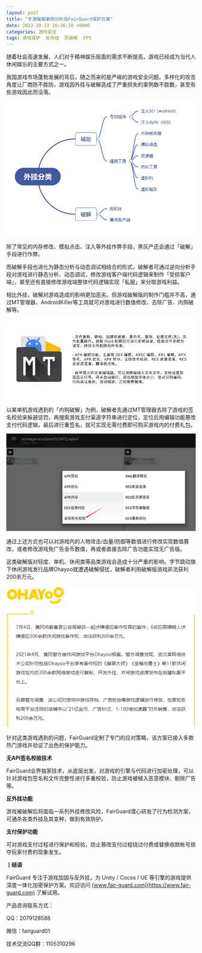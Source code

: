 ```yaml
---
layout: post
title: "手游破解案例分析及FairGuard保护方案"
date: 2022-10-13 16:26:10 +0800
categories: 游戏安全
tags: 游戏保护  反外挂  防破解  FPS
---
```


随着社会高速发展，人们对于精神娱乐层面的需求不断提高，游戏已经成为当代人休闲娱乐的主要方式之一。<!-- more -->  

我国游戏市场蓬勃发展的背后，随之而来的是严峻的游戏安全问题。多样化的攻击角度让厂商防不胜防，游戏因外挂与破解造成了严重损失的案例数不胜数，甚至有些游戏因此而没落。  

![315_21](/assets/res/202103/游戏外挂分类.png)  

除了常见的内存修改、模拟点击、注入等外挂作弊手段，黑灰产还会通过「破解」手段进行作弊。  

而破解手段也进化为静态分析与动态调试相结合的形式，破解者可通过逆向分析手段对游戏进行静态分析、动态调试，修改游戏客户端代码逻辑来制作「受损客户端」，甚至还有直接修改游戏端整体代码逻辑实现「私服」来分取游戏利益。  

相比外挂，破解对游戏造成的影响更加恶劣。但游戏破解版的制作门槛并不高，通过MT管理器、AndroidKiller等工具就可对游戏进行数值修改、去除广告、内购破解等。  

![315_21](/assets/res/202103/MT修改器.png)  

以某单机游戏遇到的「内购破解」为例，破解者先通过MT管理器去除了游戏的签名校验来躲避惩罚，再搜索游戏支付渠道字符串进行定位，定位后用编辑功能篡改支付代码逻辑，最后进行重签名，就可实现无需付费即可购买游戏内的付费礼包。  

![315_21](/assets/res/202103/游戏破解案例动图2.gif)  

通过上述方式也可以对游戏内的人物攻击/血量/防御等数值进行修改实现数值篡改，或者修改游戏免广告金币数值，再或者直接去除广告功能实现无广告版。  

这类破解版对轻度、单机、休闲类等品类游戏会造成十分严重的影响。字节跳动旗下休闲游戏发行品牌Ohayoo就遭遇破解侵扰，破解者利用破解版游戏非法获利200余万元。  

![315_21](/assets/res/202103/ohayoo案例.png)  

针对这类游戏遇到的问题，FairGuard定制了专门的应对策略，该方案已接入多款热门游戏并验证了出色的保护能力。  

**无API签名校验技术**  

FairGuard业界独家技术，从底层出发，对游戏的引擎与代码进行加密处理，可以针对游戏包签名和文件完整性进行多重校验，防止游戏被植入恶意模块、剔除广告等。  

**反外挂功能**  

游戏被破解后将面临一系列外挂修改风险，FairGuard潜心研发了行为检测方案，可通杀各类外挂及其变种，做到有效防护。  

**支付保护功能**  

可对游戏支付过程进行保护和校验，防止篡改支付过程绕过付费或替换收款帐号掠夺玩家付费的现象发生。  

**丨结语**  

FairGuard 专注于游戏加固与反外挂，为 Unity / Cocos / UE 等引擎的游戏提供深度一体化加密保护方案。欢迎访问 [www.fair-guard.com](https://www.fair-guard.com) 了解试用。    

产品咨询联系方式：  

QQ：2079128588  

微信：fairguard01  

技术交流QQ群：1105310296  